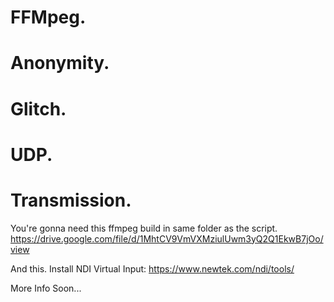 
# FFMpeg. 
# Anonymity. 
# Glitch. 
# UDP. 
# Transmission.

You're gonna need this ffmpeg build in same folder as the script.
https://drive.google.com/file/d/1MhtCV9VmVXMziulUwm3yQ2Q1EkwB7jOo/view

And this. Install NDI Virtual Input: https://www.newtek.com/ndi/tools/


More Info Soon...
